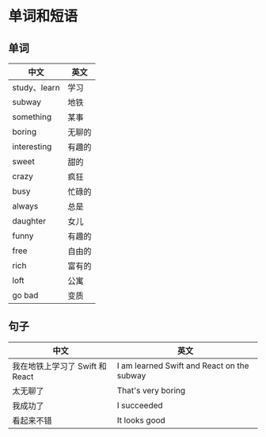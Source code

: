 # 单词和短语

## 单词

| 中文         | 英文   |
| ------------ | ------ |
| study、learn | 学习   |
| subway       | 地铁   |
| something    | 某事   |
| boring       | 无聊的 |
| interesting  | 有趣的 |
| sweet        | 甜的   |
| crazy        | 疯狂   |
| busy         | 忙碌的 |
| always       | 总是   |
| daughter     | 女儿   |
| funny        | 有趣的 |
| free         | 自由的 |
| rich         | 富有的 |
| loft         | 公寓   |
| go bad       | 变质   |

## 句子

| 中文                            | 英文                                       |
| ------------------------------- | ------------------------------------------ |
| 我在地铁上学习了 Swift 和 React | I am learned Swift and React on the subway |
| 太无聊了                        | That's very boring                         |
| 我成功了                        | I succeeded                                |
| 看起来不错                      | It looks good                              |
